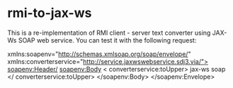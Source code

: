 # rmi-to-jax-ws
This is a re-implementation of RMI client - server text converter using JAX-Ws SOAP web service.
You can test it with the following request:

xmlns:soapenv="http://schemas.xmlsoap.org/soap/envelope/" xmlns:converterservice="http://service.jaxwswebservice.sdj3.via/">
   <soapenv:Header/>
   <soapenv:Body>
      < converterservice:toUpper>
         <!--Optional:-->
         <text>jax-ws soap</text>
      </ converterservice:toUpper>
   </soapenv:Body>
</soapenv:Envelope>
